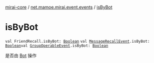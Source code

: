 [mirai-core](../index.md) / [net.mamoe.mirai.event.events](index.md) / [isByBot](./is-by-bot.md)

# isByBot

`val FriendRecall.isByBot: `[`Boolean`](https://kotlinlang.org/api/latest/jvm/stdlib/kotlin/-boolean/index.html)
`val `[`MessageRecallEvent`](-message-recall-event/index.md)`.isByBot: `[`Boolean`](https://kotlinlang.org/api/latest/jvm/stdlib/kotlin/-boolean/index.html)`val `[`GroupOperableEvent`](-group-operable-event/index.md)`.isByBot: `[`Boolean`](https://kotlinlang.org/api/latest/jvm/stdlib/kotlin/-boolean/index.html)

是否由 [Bot](../net.mamoe.mirai/-bot/index.md) 操作

